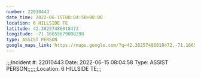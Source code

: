 ```yaml
---
number: 22010443
date_time: 2022-06-15T08:04:58+00:00
location: 6 HILLSIDE TE
latitude: 42.38257486018472
longitude: -71.16655679008298
type: ASSIST PERSON
google_maps_link: https://maps.google.com/?q=42.38257486018472,-71.16655679008298
---
```


;;;Incident #: 22010443   Date: 2022-06-15 08:04:58    Type: ASSIST PERSON;;;;;;Location: 6 HILLSIDE TE;;;

